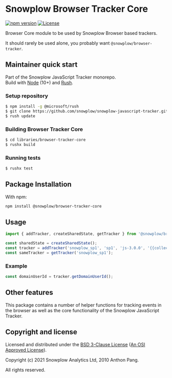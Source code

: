 # Snowplow Browser Tracker Core

[![npm version][npm-image]][npm-url]
[![License][license-image]](LICENSE)

Browser Core module to be used by Snowplow Browser based trackers.

It should rarely be used alone, you probably want `@snowplow/browser-tracker`.

## Maintainer quick start

Part of the Snowplow JavaScript Tracker monorepo.  
Build with [Node](https://nodejs.org/en/) (10+) and [Rush](https://rushjs.io/).

### Setup repository

```bash
$ npm install -g @microsoft/rush 
$ git clone https://github.com/snowplow/snowplow-javascript-tracker.git
$ rush update
```

### Building Browser Tracker Core

```bash
$ cd libraries/browser-tracker-core
$ rushx build
```

### Running tests

```bash
$ rushx test
```

## Package Installation

With npm:

```bash
npm install @snowplow/browser-tracker-core
```

## Usage

```js
import { addTracker, createSharedState, getTracker } from '@snowplow/browser-tracker-core';

const sharedState = createSharedState();
const tracker = addTracker('snowplow_sp1', 'sp1', 'js-3.0.0', '{{collector}}', sharedState, {}); // Also stores reference at module level
const sameTracker = getTracker('snowplow_sp1');
```

### Example

```js
const domainUserId = tracker.getDomainUserId();

```

## Other features

This package contains a number of helper functions for tracking events in the browser as well as the core functionality of the Snowplow JavaScript Tracker.

## Copyright and license

Licensed and distributed under the [BSD 3-Clause License](LICENSE) ([An OSI Approved License][osi]).

Copyright (c) 2021 Snowplow Analytics Ltd, 2010 Anthon Pang.

All rights reserved.

[npm-url]: https://www.npmjs.com/package/@snowplow/tracker-core
[npm-image]: https://img.shields.io/npm/v/@snowplow/tracker-core
[docs]: https://docs.snowplowanalytics.com/docs/collecting-data/collecting-from-own-applications/javascript-tracker/
[osi]: https://opensource.org/licenses/BSD-3-Clause
[license-image]: https://img.shields.io/github/license/snowplow/snowplow-javascript-tracker
